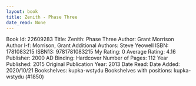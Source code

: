 ```yaml
---
layout: book
title: Zenith - Phase Three
date_read: None
---
```


Book Id: 22609283
Title: Zenith: Phase Three
Author: Grant Morrison
Author l-f: Morrison, Grant
Additional Authors: Steve Yeowell
ISBN: 1781083215
ISBN13: 9781781083215
My Rating: 0
Average Rating: 4.16
Publisher: 2000 AD
Binding: Hardcover
Number of Pages: 112
Year Published: 2015
Original Publication Year: 2013
Date Read: 
Date Added: 2020/10/21
Bookshelves: kupka-wstydu
Bookshelves with positions: kupka-wstydu (#1850)

